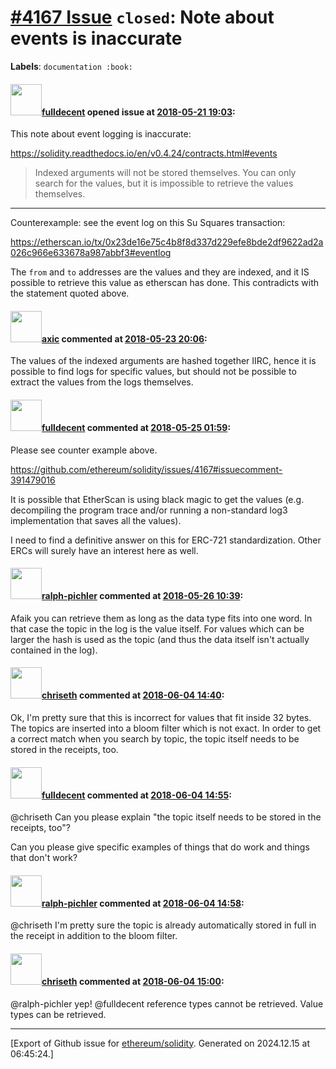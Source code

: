 # [\#4167 Issue](https://github.com/ethereum/solidity/issues/4167) `closed`: Note about events is inaccurate
**Labels**: `documentation :book:`


#### <img src="https://avatars.githubusercontent.com/u/382183?u=499298f335f6f4f2b2498c3510275590dd8e67fc&v=4" width="50">[fulldecent](https://github.com/fulldecent) opened issue at [2018-05-21 19:03](https://github.com/ethereum/solidity/issues/4167):

This note about event logging is inaccurate:

https://solidity.readthedocs.io/en/v0.4.24/contracts.html#events

> Indexed arguments will not be stored themselves. You can only search for the values, but it is impossible to retrieve the values themselves.

---

Counterexample: see the event log on this Su Squares transaction:

https://etherscan.io/tx/0x23de16e75c4b8f8d337d229efe8bde2df9622ad2a026c966e633678a987abbf3#eventlog

The `from` and `to` addresses are the values and they are indexed, and it IS possible to retrieve this value as etherscan has done. This contradicts with the statement quoted above.

#### <img src="https://avatars.githubusercontent.com/u/20340?v=4" width="50">[axic](https://github.com/axic) commented at [2018-05-23 20:06](https://github.com/ethereum/solidity/issues/4167#issuecomment-391479016):

The values of the indexed arguments are hashed together IIRC, hence it is possible to find logs for specific values, but should not be possible to extract the values from the logs themselves.

#### <img src="https://avatars.githubusercontent.com/u/382183?u=499298f335f6f4f2b2498c3510275590dd8e67fc&v=4" width="50">[fulldecent](https://github.com/fulldecent) commented at [2018-05-25 01:59](https://github.com/ethereum/solidity/issues/4167#issuecomment-391918511):

Please see counter example above.

https://github.com/ethereum/solidity/issues/4167#issuecomment-391479016

It is possible that EtherScan is using black magic to get the values (e.g. decompiling the program trace and/or running a non-standard log3 implementation that saves all the values).

I need to find a definitive answer on this for ERC-721 standardization. Other ERCs will surely have an interest here as well.

#### <img src="https://avatars.githubusercontent.com/u/7851801?v=4" width="50">[ralph-pichler](https://github.com/ralph-pichler) commented at [2018-05-26 10:39](https://github.com/ethereum/solidity/issues/4167#issuecomment-392252949):

Afaik you can retrieve them as long as the data type fits into one word. In that case the topic in the log is the value itself. For values which can be larger the hash is used as the topic (and thus the data itself isn't actually contained in the log).

#### <img src="https://avatars.githubusercontent.com/u/9073706?v=4" width="50">[chriseth](https://github.com/chriseth) commented at [2018-06-04 14:40](https://github.com/ethereum/solidity/issues/4167#issuecomment-394378798):

Ok, I'm pretty sure that this is incorrect for values that fit inside 32 bytes. The topics are inserted into a bloom filter which is not exact. In order to get a correct match when you search by topic, the topic itself needs to be stored in the receipts, too.

#### <img src="https://avatars.githubusercontent.com/u/382183?u=499298f335f6f4f2b2498c3510275590dd8e67fc&v=4" width="50">[fulldecent](https://github.com/fulldecent) commented at [2018-06-04 14:55](https://github.com/ethereum/solidity/issues/4167#issuecomment-394384516):

@chriseth Can you please explain "the topic itself needs to be stored in the receipts, too"?

Can you please give specific examples of things that do work and things that don't work?

#### <img src="https://avatars.githubusercontent.com/u/7851801?v=4" width="50">[ralph-pichler](https://github.com/ralph-pichler) commented at [2018-06-04 14:58](https://github.com/ethereum/solidity/issues/4167#issuecomment-394385433):

@chriseth I'm pretty sure the topic is already automatically stored in full in the receipt in addition to the bloom filter.

#### <img src="https://avatars.githubusercontent.com/u/9073706?v=4" width="50">[chriseth](https://github.com/chriseth) commented at [2018-06-04 15:00](https://github.com/ethereum/solidity/issues/4167#issuecomment-394386018):

@ralph-pichler yep! @fulldecent reference types cannot be retrieved. Value types can be retrieved.


-------------------------------------------------------------------------------



[Export of Github issue for [ethereum/solidity](https://github.com/ethereum/solidity). Generated on 2024.12.15 at 06:45:24.]
